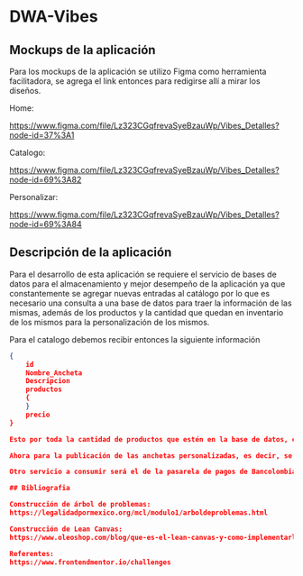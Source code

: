 # DWA-Vibes


## Mockups de la aplicación

Para los mockups de la aplicación se utilizo Figma como herramienta facilitadora, se agrega el link entonces para redigirse allí a mirar los diseños.

Home:

https://www.figma.com/file/Lz323CGqfrevaSyeBzauWp/Vibes_Detalles?node-id=37%3A1

Catalogo:

https://www.figma.com/file/Lz323CGqfrevaSyeBzauWp/Vibes_Detalles?node-id=69%3A82

Personalizar:

https://www.figma.com/file/Lz323CGqfrevaSyeBzauWp/Vibes_Detalles?node-id=69%3A84


## Descripción de la aplicación

Para el desarrollo de esta aplicación se requiere el servicio de bases de datos para el almacenamiento y mejor desempeño de la aplicación ya que constantemente se agregar nuevas entradas al catálogo por lo que es necesario una consulta a una base de datos para traer la información de las mismas, además de los productos y la cantidad que quedan en inventario de los mismos para la personalización de los mismos.

Para el catalogo debemos recibir entonces la siguiente información
```json
{
    id
    Nombre_Ancheta
    Descripcion
    productos
    {
    } 
    precio
}

Esto por toda la cantidad de productos que estén en la base de datos, esto por un método GET

Ahora para la publicación de las anchetas personalizadas, es decir, se debe hacer un GET de todos los productos disponibles pero al hacer un post el campo productos será diferente.

Otro servicio a consumir será el de la pasarela de pagos de Bancolombia llamado Wompi, donde entonces se hará consumo de su API como servicio externo para el cobro de los mismos, además en la base de datos debe estar almancenado todos los datos de las transacciones hechas como otra entidad.

## Bibliografia

Construcción de árbol de problemas:
https://legalidadpormexico.org/mcl/modulo1/arboldeproblemas.html

Construcción de Lean Canvas:
https://www.oleoshop.com/blog/que-es-el-lean-canvas-y-como-implementarlo

Referentes:
https://www.frontendmentor.io/challenges

